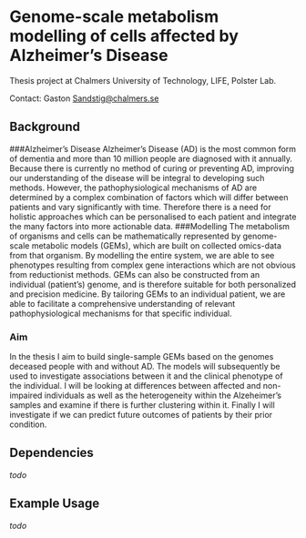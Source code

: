 # Genome-scale metabolism modelling of cells affected by Alzheimer’s Disease
Thesis project at Chalmers University of Technology, LIFE, Polster Lab.

Contact: Gaston Sandstig@chalmers.se

## Background
###Alzheimer’s Disease
Alzheimer’s Disease (AD) is the most common form of dementia and more than 10 million people are diagnosed with it annually. Because there is currently no method of curing or preventing AD, improving our understanding of the disease will be integral to developing such methods. However, the pathophysiological mechanisms of AD are determined by a complex combination of factors which will differ between patients and vary significantly with time. Therefore there is a need for holistic approaches which can be personalised to each patient and integrate the many factors into more actionable data.
###Modelling
The metabolism of organisms and cells can be mathematically represented by genome-scale metabolic models (GEMs), which are built on collected omics-data from that organism. By modelling the entire system, we are able to see phenotypes resulting from complex gene interactions which are not obvious from reductionist methods. GEMs can also be constructed from an individual (patient’s) genome, and is therefore suitable for both personalized and precision medicine. By tailoring GEMs to an individual patient, we are able to facilitate a comprehensive understanding of relevant pathophysiological mechanisms for that specific individual.
### Aim
In the thesis I aim to build single-sample GEMs based on the genomes deceased people with and without AD. The models will subsequently be used to investigate associations between it and the clinical phenotype of the individual. I will be looking at differences between affected and non-impaired individuals as well as the heterogeneity within the Alzeheimer’s samples and examine if there is further clustering within it. Finally I will investigate if we can predict future outcomes of patients by their prior condition.

## Dependencies
*todo*

## Example Usage
*todo*
